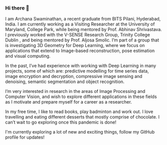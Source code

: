 ### Hi there 👋

<!--
**archana1998/archana1998** is a ✨ _special_ ✨ repository because its `README.md` (this file) appears on your GitHub profile.

Here are some ideas to get you started:

- 🔭 I’m currently working on ...
- 🌱 I’m currently learning ...
- 👯 I’m looking to collaborate on ...
- 🤔 I’m looking for help with ...
- 💬 Ask me about ...
- 📫 How to reach me: ...
- 😄 Pronouns: ...
- ⚡ Fun fact: ...
-->

I am Archana Swaminathan, a recent graduate from BITS Pilani, Hyderabad, India. I am currently working as a Visiting Researcher at the University of Maryland, College Park, while being mentored by Prof. Abhinav Shrivastava. I previously worked with the V-SENSE Research Group, Trinity College Dublin , and being mentored by Prof. Aljosa Smolic. I’m part of a group that is investigating 3D Geometry for Deep Learning, where we focus on applications that extend to Image-based reconstruction, pose estimation and visual computing.

In the past, I’ve had experience with working with Deep Learning in many projects, some of which are: predictive modelling for time series data, image encryption and decryption, compressive image sensing and denoising, semantic segmentation and object recognition.

I’m very interested in research in the areas of Image Processing and Computer Vision, and wish to explore different applications in these fields as I motivate and prepare myself for a career as a researcher.

In my free time, I like to read books, play badminton and work out. I love travelling and eating different desserts that mostly comprise of chocolate. I can’t wait to go exploring once this pandemic is done!

I'm currently exploring a lot of new and exciting things, follow my GitHub profile for updates!

